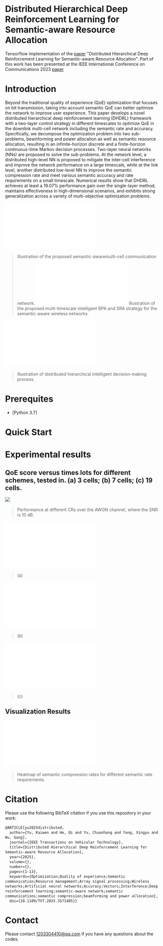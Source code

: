 
# Distributed Hierarchical Deep Reinforcement Learning for Semantic-aware Resource Allocation

Tensorflow implementation of the [paper](https://ieeexplore.ieee.org/document/11006945) "Distributed Hierarchical Deep Reinforcement Learning for Semantic-aware Resource Allocation". Part of this work has been presented at the IEEE International Conference on Communications 2023 [paper](https://ieeexplore.ieee.org/document/10279009)

# Introduction
Beyond the traditional quality of experience (QoE) optimization that focuses on bit transmission, taking into account semantic QoE can better optimize the network to improve user experience. This paper develops a novel distributed hierarchical deep reinforcement learning (DHDRL) framework with a two-layer control strategy in different timescales to optimize QoE in the downlink multi-cell network including the semantic rate and accuracy. Specifically, we decompose the optimization problem into two sub-problems, beamforming and power allocation as well as semantic resource allocation, resulting in an infinite-horizon discrete and a finite-horizon continuous-time Markov decision processes. Two-layer neural networks (NNs) are proposed to solve the sub-problems. At the network level, a distributed high-level NN is proposed to mitigate the inter-cell interference and improve the network performance on a large timescale, while at the link level, another distributed low-level NN to improve the semantic compression rate and meet various semantic accuracy and rate requirements on a small timescale. Numerical results show that DHDRL achieves at least a 19.07% performance gain over the single-layer method, maintains effectiveness in high-dimensional scenarios, and exhibits strong generalization across a variety of multi-objective optimization problems.

![ ](./figure/DHDRL-SystemModel.pdf)
>  Illustration of the proposed semantic-awaremulti-cell communication network.
![ ](./figure/MultiTimeBPAandSRA.pdf)
>  Illustration of the proposed multi-timescale intelligent BPA and SRA strategy for the semantic-aware wireless networks.

![ ](./figure/HierLeanringFramework.pdf)
>   Illustration of distributed hierarchical intelligent decision-making process.


# Prerequites
* [Python 3.7]


# Quick Start



# Experimental results


## QoE score versus times lots for different schemes, tested in. (a) 3 cells; (b) 7 cells; (c) 19 cells.

![ ](./figure/results_CompressionRate_AWGN.png)
>  Performance at different CRs over the AWGN channel, where the SNR is 10 dB.

![ ](./figure/TimeslotVSqoe_S10_P20_C3-eps-converted-to.pdf)
> (a)

![ ](./figure/TimeslotVSqoe_S10_P20_C7-eps-converted-to.pdf)
> (b)

![ ](./figure/TimeslotVSqoe_S10_P20_C19-eps-converted-to.pdf)
> (c)

## Visualization Results

![ ](./figure/K_heatmap-eps-converted-to.pdf)
>  Heatmap of semantic compression rates for different semantic rate requirements.


# Citation

Please use the following BibTeX citation if you use this repository in your work:

```
@ARTICLE{yu2025distributed,
  author={Yu, Kaiwen and He, Qi and Yu, Chuanhang and Yang, Xingyu and Wu, Gang},
  journal={IEEE Transactions on Vehicular Technology}, 
  title={Distributed Hierarchical Deep Reinforcement Learning for Semantic-aware Resource Allocation}, 
  year={2025},
  volume={},
  number={},
  pages={1-13},
  keywords={Optimization;Quality of experience;Semantic communication;Resource management;Array signal processing;Wireless networks;Artificial neural networks;Accuracy;Vectors;Interference;Deep reinforcement learning;semantic-aware network;semantic communications;semantic compression;beamforming and power allocation},
  doi={10.1109/TVT.2025.3571485}}
```

# Contact
Please contact 1203304410@qq.com if you have any questions about the codes.
